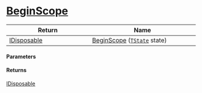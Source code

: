 # [BeginScope](./SimpleConsoleLogger--BeginScope.md)



| Return<div><a href="#"><img width=375></a></div> | Name<div><a href="#"><img width=525></a></div> | 
| --- | --- | 
| [IDisposable](https://docs.microsoft.com/en-us/dotnet/api/System.IDisposable) | [BeginScope](./SimpleConsoleLogger--BeginScope.md) ([`TState`](./SimpleConsoleLogger--BeginScope.md) state) | 


#### Parameters

#### Returns
[IDisposable](https://docs.microsoft.com/en-us/dotnet/api/System.IDisposable)<br>
